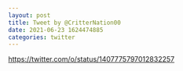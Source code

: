 ```yaml
--- 
layout: post 
title: Tweet by @CritterNation00 
date: 2021-06-23 1624474885 
categories: twitter 
--- 
```

https://twitter.com/o/status/1407775797012832257